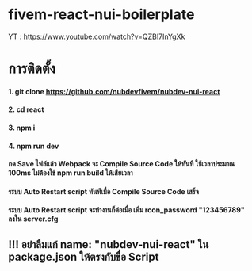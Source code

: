 
# fivem-react-nui-boilerplate
YT : https://www.youtube.com/watch?v=QZBI7InYgXk
# การติดตั้ง
#### 1. git clone https://github.com/nubdevfivem/nubdev-nui-react
#### 2. cd react
#### 3. npm i
#### 4. npm run dev

#### กด Save ไฟล์แล้ว Webpack จะ Compile Source Code ให้ทันที ใช้เวลาประมาณ 100ms ไม่ต้องใช้ npm run build ให้เสียเวลา
#### ระบบ Auto Restart script ทันทีเมื่อ Compile Source Code  เสร็จ
#### ระบบ Auto Restart script จะทำงานก็ต่อเมื่อ เพิ่ม rcon_password "123456789" ลงใน server.cfg

## !!! อย่าลืมแก้ name: "nubdev-nui-react" ใน package.json ให้ตรงกับชื่อ Script
